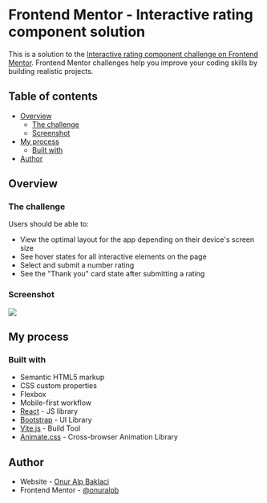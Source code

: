 # Frontend Mentor - Interactive rating component solution

This is a solution to the [Interactive rating component challenge on Frontend Mentor](https://www.frontendmentor.io/challenges/interactive-rating-component-koxpeBUmI). Frontend Mentor challenges help you improve your coding skills by building realistic projects.

## Table of contents

- [Overview](#overview)
  - [The challenge](#the-challenge)
  - [Screenshot](#screenshot)
- [My process](#my-process)
  - [Built with](#built-with)
- [Author](#author)

## Overview

### The challenge

Users should be able to:

- View the optimal layout for the app depending on their device's screen size
- See hover states for all interactive elements on the page
- Select and submit a number rating
- See the "Thank you" card state after submitting a rating

### Screenshot

![](./screenshot.jpg)

## My process

### Built with

- Semantic HTML5 markup
- CSS custom properties
- Flexbox
- Mobile-first workflow
- [React](https://reactjs.org/) - JS library
- [Bootstrap](https://https://getbootstrap.com/) - UI Library
- [Vite.js](https://https://getbootstrap.com/) - Build Tool
- [Animate.css](https://https://getbootstrap.com/) - Cross-browser Animation Library

## Author

- Website - [Onur Alp Baklaci](https://www.baklaci.net)
- Frontend Mentor - [@onuralpb](https://www.frontendmentor.io/profile/onuralpb)
